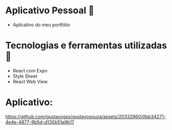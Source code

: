# Aplicativo Pessoal 📱
- Aplicativo do meu portfólio
  
# Tecnologias e ferramentas utilizadas 🤖
- React com Expo
- Style Sheet
- React Web View

# Aplicativo:


https://github.com/gustavogss/gustavosouza/assets/20332960/0bb34271-4e4e-4877-9b5d-d130b51a9b17



